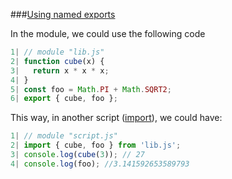 ###[Using named exports](https://plnkr.co/edit/3Re67WFsViiRPAL0nXn1?p=preview)

In the module, we could use the following code
```javascript
1| // module "lib.js"
2| function cube(x) {
3|   return x * x * x;
4| }
5| const foo = Math.PI + Math.SQRT2;
6| export { cube, foo };
```
This way, in another script ([import](https://developer.mozilla.org/en-US/docs/Web/JavaScript/Reference/Statements/import)), we could have:
```javascript
1| // module "script.js"
2| import { cube, foo } from 'lib.js';
3| console.log(cube(3)); // 27
4| console.log(foo); //3.141592653589793
```